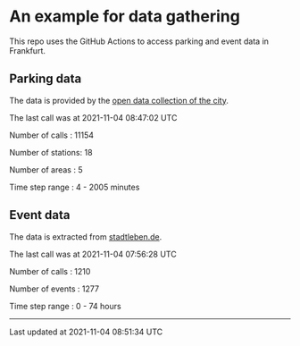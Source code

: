 # An example for data gathering

This repo uses the GitHub Actions to access parking and event data in Frankfurt.

## Parking data
The data is provided by the [open data collection of the city](https://www.offenedaten.frankfurt.de/).

The last call was at 2021-11-04 08:47:02 UTC

Number of calls   : 11154

Number of stations:    18

Number of areas   :     5

Time step range   :     4 -  2005 minutes


## Event data
The data is extracted from [stadtleben.de](https://stadtleben.de/frankfurt/).

The last call was at 2021-11-04 07:56:28 UTC

Number of calls   : 1210

Number of events  : 1277

Time step range   :    0 -   74 hours


----

Last updated at 2021-11-04 08:51:34 UTC
